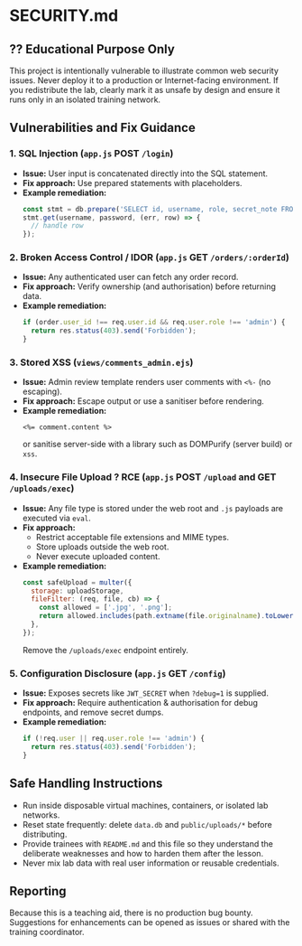 # SECURITY.md

## ?? Educational Purpose Only
This project is intentionally vulnerable to illustrate common web security issues. Never deploy it to a production or Internet-facing environment. If you redistribute the lab, clearly mark it as unsafe by design and ensure it runs only in an isolated training network.

## Vulnerabilities and Fix Guidance

### 1. SQL Injection (`app.js` POST `/login`)
- **Issue:** User input is concatenated directly into the SQL statement.
- **Fix approach:** Use prepared statements with placeholders.
- **Example remediation:**
  ```js
  const stmt = db.prepare('SELECT id, username, role, secret_note FROM users WHERE username = ? AND password = ?');
  stmt.get(username, password, (err, row) => {
    // handle row
  });
  ```

### 2. Broken Access Control / IDOR (`app.js` GET `/orders/:orderId`)
- **Issue:** Any authenticated user can fetch any order record.
- **Fix approach:** Verify ownership (and authorisation) before returning data.
- **Example remediation:**
  ```js
  if (order.user_id !== req.user.id && req.user.role !== 'admin') {
    return res.status(403).send('Forbidden');
  }
  ```

### 3. Stored XSS (`views/comments_admin.ejs`)
- **Issue:** Admin review template renders user comments with `<%-` (no escaping).
- **Fix approach:** Escape output or use a sanitiser before rendering.
- **Example remediation:**
  ```ejs
  <%= comment.content %>
  ```
  or sanitise server-side with a library such as DOMPurify (server build) or `xss`.

### 4. Insecure File Upload ? RCE (`app.js` POST `/upload` and GET `/uploads/exec`)
- **Issue:** Any file type is stored under the web root and `.js` payloads are executed via `eval`.
- **Fix approach:**
  - Restrict acceptable file extensions and MIME types.
  - Store uploads outside the web root.
  - Never execute uploaded content.
- **Example remediation:**
  ```js
  const safeUpload = multer({
    storage: uploadStorage,
    fileFilter: (req, file, cb) => {
      const allowed = ['.jpg', '.png'];
      return allowed.includes(path.extname(file.originalname).toLowerCase()) ? cb(null, true) : cb(new Error('Invalid file type'));
    },
  });
  ```
  Remove the `/uploads/exec` endpoint entirely.

### 5. Configuration Disclosure (`app.js` GET `/config`)
- **Issue:** Exposes secrets like `JWT_SECRET` when `?debug=1` is supplied.
- **Fix approach:** Require authentication & authorisation for debug endpoints, and remove secret dumps.
- **Example remediation:**
  ```js
  if (!req.user || req.user.role !== 'admin') {
    return res.status(403).send('Forbidden');
  }
  ```

## Safe Handling Instructions
- Run inside disposable virtual machines, containers, or isolated lab networks.
- Reset state frequently: delete `data.db` and `public/uploads/*` before distributing.
- Provide trainees with `README.md` and this file so they understand the deliberate weaknesses and how to harden them after the lesson.
- Never mix lab data with real user information or reusable credentials.

## Reporting
Because this is a teaching aid, there is no production bug bounty. Suggestions for enhancements can be opened as issues or shared with the training coordinator.
